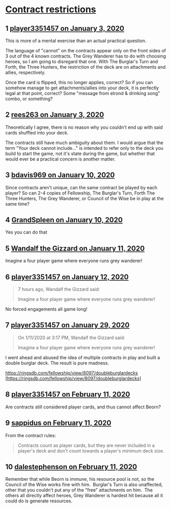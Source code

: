 # [Contract restrictions](https://community.fantasyflightgames.com/topic/304009-contract-restrictions/)

## 1 [player3351457 on January 3, 2020](https://community.fantasyflightgames.com/topic/304009-contract-restrictions/?do=findComment&comment=3861060)

This is more of a mental exercise than an actual practical question.

The language of "cannot" on the contracts appear only on the front sides of 3 out of the 4 known contracts. The Grey Wanderer has to do with choosing heroes, so I am going to disregard that one. With The Burglar's Turn and Forth, the Three Hunters, the restriction of the deck are on attachments and allies, respectively.

Once the card is flipped, this no longer applies, correct? So if you can somehow manage to get attachments/allies into your deck, it is perfectly legal at that point, correct? Some "message from elrond & drinking song" combo, or something?

## 2 [rees263 on January 3, 2020](https://community.fantasyflightgames.com/topic/304009-contract-restrictions/?do=findComment&comment=3861406)

Theoretically I agree, there is no reason why you couldn't end up with said cards shuffled into your deck. 

The contracts still have much ambiguity about them. I would argue that the term "Your deck cannot include..." is intended to refer only to the deck you build to start the game, not it's state during the game, but whether that would ever be a practical concern is another matter.

## 3 [bdavis969 on January 10, 2020](https://community.fantasyflightgames.com/topic/304009-contract-restrictions/?do=findComment&comment=3867755)

Since contracts aren't unique, can the same contract be played by each player? So can 2-4 copies of Fellowship, The Burglar's Turn, Forth The Three Hunters, The Grey Wanderer, or Council of the Wise be in play at the same time?

## 4 [GrandSpleen on January 10, 2020](https://community.fantasyflightgames.com/topic/304009-contract-restrictions/?do=findComment&comment=3867867)

Yes you can do that

## 5 [Wandalf the Gizzard on January 11, 2020](https://community.fantasyflightgames.com/topic/304009-contract-restrictions/?do=findComment&comment=3868654)

Imagine a four player game where everyone runs grey wanderer!

## 6 [player3351457 on January 12, 2020](https://community.fantasyflightgames.com/topic/304009-contract-restrictions/?do=findComment&comment=3868895)

> 7 hours ago, Wandalf the Gizzard said:
> 
> Imagine a four player game where everyone runs grey wanderer!

No forced engagements all game long!

## 7 [player3351457 on January 29, 2020](https://community.fantasyflightgames.com/topic/304009-contract-restrictions/?do=findComment&comment=3881793)

> On 1/11/2020 at 3:17 PM, Wandalf the Gizzard said:
> 
> Imagine a four player game where everyone runs grey wanderer!

I went ahead and abused the idea of multiple contracts in play and built a double burglar deck. The result is pure madness.

https://ringsdb.com/fellowship/view/8097/doubleburglardecks [https://ringsdb.com/fellowship/view/8097/doubleburglardecks]

## 8 [player3351457 on February 11, 2020](https://community.fantasyflightgames.com/topic/304009-contract-restrictions/?do=findComment&comment=3891026)

Are contracts still considered player cards, and thus cannot affect Beorn?

## 9 [sappidus on February 11, 2020](https://community.fantasyflightgames.com/topic/304009-contract-restrictions/?do=findComment&comment=3891040)

From the contract rules:


> Contracts count as player cards, but they are never included in a player's deck and don't count towards a player's minimum deck size.



## 10 [dalestephenson on February 11, 2020](https://community.fantasyflightgames.com/topic/304009-contract-restrictions/?do=findComment&comment=3891166)

Remember that while Beorn is immune, his resource pool is not, so the Council of the Wise works fine with him.  Burglar's Turn is also unaffected, other that you couldn't put any of the "free" attachments on him.  The others all directly affect heroes, Grey Wanderer is hardest hit because all it could do is generate resources.

